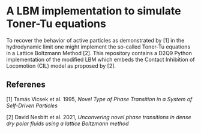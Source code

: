 # A LBM implementation to simulate Toner-Tu equations
To recover the behavior of active particles as demonstrated by [1] in the hydrodynamic limit one might implement the so-called Toner-Tu equations
in a Lattice Boltzmann Method [2]. This repository contains a D2Q9 Python implementation of the modified LBM which embeds the Contact Inhibition of Locomotion (CIL) model as proposed by [2].


## Referenes
[1] Tamás Vicsek et al. 1995, _Novel Type of Phase Transition in a System of Self-Driven Particles_

[2] David Nesbitt et al. 2021, _Unconvering novel phase transitions in dense dry polar fluids using a lattice Boltzmann method_

